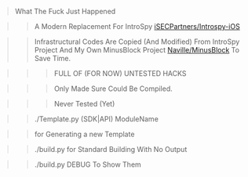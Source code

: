 >What The Fuck Just Happened

>>A Modern Replacement For IntroSpy [iSECPartners/Introspy-iOS](https://github.com/iSECPartners/Introspy-iOS)

>>Infrastructural Codes Are Copied (And Modified) From IntroSpy Project And My Own MinusBlock Project [Naville/MinusBlock](https://github.com/Naville/MinusBlock) To Save Time.


>>>FULL OF (FOR NOW) UNTESTED HACKS

>>>Only Made Sure Could Be Compiled.

>>>Never Tested (Yet)

>>./Template.py (SDK|API) ModuleName

>>for Generating a new Template

>>./build.py for Standard Building With No Output

>>./build.py DEBUG To Show Them
